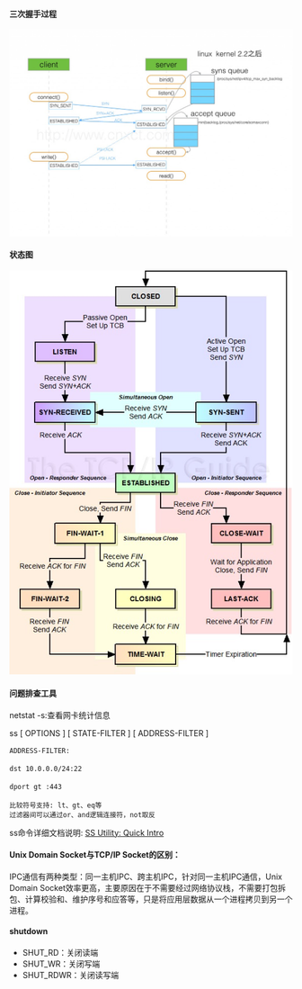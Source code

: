 #### 三次握手过程

![](./three-hand.jpg)

#### 状态图

![](./tcp_status.jpeg)

#### 问题排查工具

netstat -s:查看网卡统计信息

ss	[ OPTIONS ]	[ STATE-FILTER ] [ ADDRESS-FILTER ]

```shell
ADDRESS-FILTER:

dst 10.0.0.0/24:22

dport gt :443

比较符号支持: lt、gt、eq等
过滤器间可以通过or、and逻辑连接符，not取反

```

ss命令详细文档说明: [SS Utility: Quick Intro](https://www.cyberciti.biz/files/ss.html)

#### Unix Domain Socket与TCP/IP Socket的区别：

IPC通信有两种类型：同一主机IPC、跨主机IPC，针对同一主机IPC通信，Unix Domain Socket效率更高，主要原因在于不需要经过网络协议栈，不需要打包拆包、计算校验和、维护序号和应答等，只是将应用层数据从一个进程拷贝到另一个进程。

#### shutdown

- SHUT_RD：关闭读端
- SHUT_WR：关闭写端
- SHUT_RDWR：关闭读写端